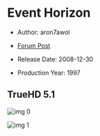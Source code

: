 # Event Horizon

* Author: aron7awol

* [Forum Post](https://www.avsforum.com/threads/bass-eq-for-filtered-movies.2995212/post-56865868)

* Release Date: 2008-12-30
* Production Year: 1997

## TrueHD 5.1

![img 0](https://fanart.tv/fanart/movies/8413/moviethumb/event-horizon-505cc12c72b05.jpg)

![img 1](https://i.imgur.com/p7k78zR.png)

